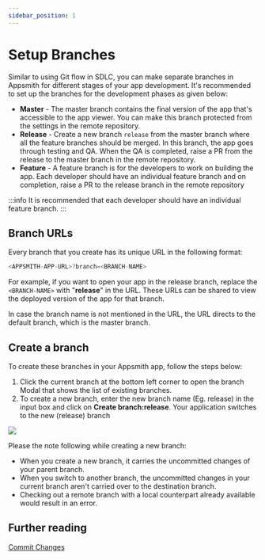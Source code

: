 ```yaml
---
sidebar_position: 1
---
```

# Setup Branches

Similar to using Git flow in SDLC, you can make separate branches in Appsmith for different stages of your app development. It's recommended to set up the branches for the development phases as given below:

- **Master** - The master branch contains the final version of the app that's accessible to the app viewer. You can make this branch protected from the settings in the remote repository.
- **Release** - Create a  new branch `release` from the master branch where all the feature branches should be merged. In this branch, the app goes through testing and QA. When the QA is completed, raise a PR from the release to the master branch in the remote repository.
- **Feature** - A feature branch is for the developers to work on building the app. Each developer should have an individual feature branch and on completion, raise a PR to the release branch in the remote repository

:::info
It is recommended that each developer should have an individual feature branch.
:::

## Branch URLs

Every branch that you create has its unique URL in the following format:

```javascript
<APPSMITH-APP-URL>?branch=<BRANCH-NAME>
```
For example, if you want to open your app in the release branch, replace the `<BRANCH-NAME>` with "**release**" in the URL.  These URLs can be shared to view the deployed version of the app for that branch. 

In case the branch name is not mentioned in the URL, the URL directs to the default branch, which is the master branch. 

## Create a branch

To create these branches in your Appsmith app, follow the steps below:

1. Click the current branch at the bottom left corner to open the branch Modal that shows the list of existing branches.
2. To create a new branch, enter the new branch name (Eg. release) in the input box and click on **Create branch:release**. Your application switches to the new (release) branch

![](/img/create_branch.gif)

Please the note following while creating a new branch:

* When you create a new branch, it carries the uncommitted changes of your parent branch. 
* When you switch to another branch, the uncommitted changes in your current branch aren't carried over to the destination branch.
* Checking out a remote branch with a local counterpart already available would result in an error.

## Further reading

[Commit Changes](/advanced-concepts/version-control-with-git/commit-and-push)


